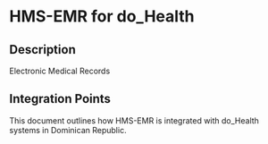 # HMS-EMR for do_Health

## Description

Electronic Medical Records

## Integration Points

This document outlines how HMS-EMR is integrated with do_Health systems in Dominican Republic.
